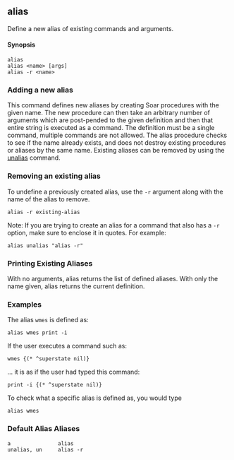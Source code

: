 ## alias

Define a new alias of existing commands and arguments.

#### Synopsis

```
alias
alias <name> [args]
alias -r <name>
```
### Adding a new alias

This command defines new aliases by creating Soar procedures with the given name. The new procedure can then take an arbitrary number of arguments which are post-pended to the given definition and then that entire string is executed as a command. The definition must be a single command, multiple commands are not allowed. The alias procedure checks to see if the name already exists, and does not destroy existing procedures or aliases by the same name. Existing aliases can be removed by using the [unalias](cmd_unalias) command.

### Removing an existing alias

To undefine a previously created alias, use the `-r` argument along with the name of the alias to remove.

```alias -r existing-alias```

Note:  If you are trying to create an alias for a command that also has a `-r` option, make sure to enclose it in quotes.  For example:

```alias unalias "alias -r"```

### Printing Existing Aliases

With no arguments, alias returns the list of defined aliases. With only the name given, alias returns the current definition.  

### Examples

The alias `wmes` is defined as:

```
alias wmes print -i
```

If the user executes a command such as:

```
wmes {(* ^superstate nil)}
```

... it is as if the user had typed this command:

```
print -i {(* ^superstate nil)}
```

To check what a specific alias is defined as, you would type

```
alias wmes
```
### Default Alias Aliases

```
a               alias
unalias, un     alias -r     
```

